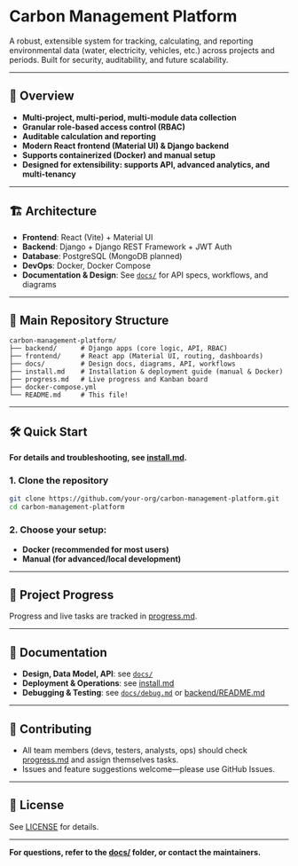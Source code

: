 # Carbon Management Platform

A robust, extensible system for tracking, calculating, and reporting environmental data (water, electricity, vehicles, etc.) across projects and periods. Built for security, auditability, and future scalability.

---

## 🚀 Overview

- **Multi-project, multi-period, multi-module data collection**
- **Granular role-based access control (RBAC)**
- **Auditable calculation and reporting**
- **Modern React frontend (Material UI) & Django backend**
- **Supports containerized (Docker) and manual setup**
- **Designed for extensibility: supports API, advanced analytics, and multi-tenancy**

---

## 🏗️ Architecture

- **Frontend**: React (Vite) + Material UI
- **Backend**: Django + Django REST Framework + JWT Auth
- **Database**: PostgreSQL (MongoDB planned)
- **DevOps**: Docker, Docker Compose
- **Documentation & Design**: See [`docs/`](./docs) for API specs, workflows, and diagrams

---

## 📂 Main Repository Structure

```
carbon-management-platform/
├── backend/      # Django apps (core logic, API, RBAC)
├── frontend/     # React app (Material UI, routing, dashboards)
├── docs/         # Design docs, diagrams, API, workflows
├── install.md    # Installation & deployment guide (manual & Docker)
├── progress.md   # Live progress and Kanban board
├── docker-compose.yml
└── README.md     # This file!
```

---

## 🛠️ Quick Start

**For details and troubleshooting, see [install.md](./install.md).**

### 1. Clone the repository

```bash
git clone https://github.com/your-org/carbon-management-platform.git
cd carbon-management-platform
```

### 2. Choose your setup:

- **Docker (recommended for most users)**
- **Manual (for advanced/local development)**

---

## 📝 Project Progress

Progress and live tasks are tracked in [progress.md](./progress.md).

---

## 🧭 Documentation

- **Design, Data Model, API**: see [`docs/`](./docs)
- **Deployment & Operations**: see [install.md](./install.md)
- **Debugging & Testing**: see [`docs/debug.md`](./docs/debug.md) or [backend/README.md](./backend/README.md)

---

## 🤝 Contributing

- All team members (devs, testers, analysts, ops) should check [progress.md](./progress.md) and assign themselves tasks.
- Issues and feature suggestions welcome—please use GitHub Issues.

---

## 📄 License

See [LICENSE](./LICENSE) for details.

---

**For questions, refer to the [docs/](./docs) folder, or contact the maintainers.**
